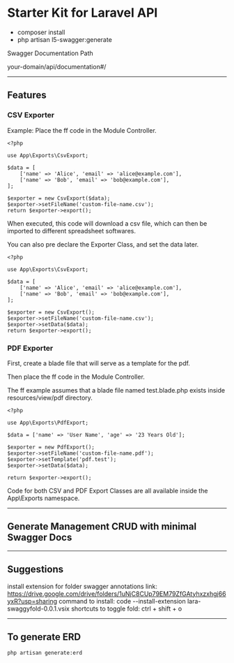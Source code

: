 # Starter Kit for Laravel API

-   composer install
-   php artisan l5-swagger:generate

Swagger Documentation Path

your-domain/api/documentation#/

---

## Features

### CSV Exporter


Example: Place the ff code in the Module Controller.

```
<?php

use App\Exports\CsvExport;

$data = [
    ['name' => 'Alice', 'email' => 'alice@example.com'],
    ['name' => 'Bob', 'email' => 'bob@example.com'],
];

$exporter = new CsvExport($data);
$exporter->setFileName('custom-file-name.csv');
return $exporter->export();
```

When executed, this code will download a csv file, which can then be imported to different spreadsheet softwares.

You can also pre declare the Exporter Class, and set the data later.

```
<?php

use App\Exports\CsvExport;

$data = [
    ['name' => 'Alice', 'email' => 'alice@example.com'],
    ['name' => 'Bob', 'email' => 'bob@example.com'],
];

$exporter = new CsvExport();
$exporter->setFileName('custom-file-name.csv');
$exporter->setData($data);
return $exporter->export();
```

### PDF Exporter

First, create a blade file that will serve as a template for the pdf.

Then place the ff code in the Module Controller.

The ff example assumes that a blade file named test.blade.php exists inside resources/view/pdf directory.

```
<?php

use App\Exports\PdfExport;

$data = ['name' => 'User Name', 'age' => '23 Years Old'];

$exporter = new PdfExport();
$exporter->setFileName('custom-file-name.pdf');
$exporter->setTemplate('pdf.test');
$exporter->setData($data);

return $exporter->export();
```

Code for both CSV and PDF Export Classes are all available inside the App\Exports namespace.

---

## Generate Management CRUD with minimal Swagger Docs

---

## Suggestions

install extension for folder swagger annotations
link: https://drive.google.com/drive/folders/1uNjC8CUp79EM79ZfGAtyhxzxhgj66yxR?usp=sharing
command to install: code --install-extension lara-swaggyfold-0.0.1.vsix
shortcuts to toggle fold: ctrl + shift + o

---

## To generate ERD

`php artisan generate:erd`
